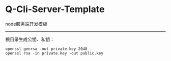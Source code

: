 # Q-Cli-Server-Template

node服务端开发模板

---

根目录生成公钥、私钥：
```shell
openssl genrsa -out private.key 2048
openssl rsa -in private.key -out public.key
```
